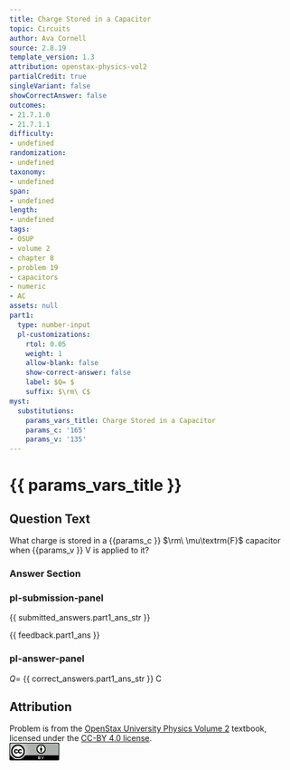 ```yaml
---
title: Charge Stored in a Capacitor
topic: Circuits
author: Ava Cornell
source: 2.8.19
template_version: 1.3
attribution: openstax-physics-vol2
partialCredit: true
singleVariant: false
showCorrectAnswer: false
outcomes:
- 21.7.1.0
- 21.7.1.1
difficulty:
- undefined
randomization:
- undefined
taxonomy:
- undefined
span:
- undefined
length:
- undefined
tags:
- OSUP
- volume 2
- chapter 8
- problem 19
- capacitors
- numeric
- AC
assets: null
part1:
  type: number-input
  pl-customizations:
    rtol: 0.05
    weight: 1
    allow-blank: false
    show-correct-answer: false
    label: $Q= $
    suffix: $\rm\ C$
myst:
  substitutions:
    params_vars_title: Charge Stored in a Capacitor
    params_c: '165'
    params_v: '135'
---
```

# {{ params_vars_title }}

## Question Text

What charge is stored in a {{params_c }} $\rm\ \mu\textrm{F}$ capacitor when {{params_v }}$\textrm{ V}$ is applied to it?

### Answer Section

### pl-submission-panel

{{ submitted_answers.part1_ans_str }}

{{ feedback.part1_ans }}

### pl-answer-panel

$Q=$ {{ correct_answers.part1_ans_str }} $\textrm{ C}$

## Attribution

Problem is from the [OpenStax University Physics Volume 2](https://openstax.org/details/books/university-physics-volume-2) textbook, licensed under the [CC-BY 4.0 license](https://creativecommons.org/licenses/by/4.0/).<br>![Image representing the Creative Commons 4.0 BY license.](https://raw.githubusercontent.com/firasm/bits/master/by.png)